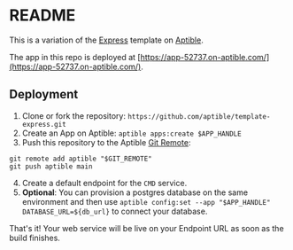 # README

This is a variation of the [Express](https://expressjs.com/) template on [Aptible](https://aptible.com).

The app in this repo is deployed at [https://app-52737.on-aptible.com/](https://app-52737.on-aptible.com/).

## Deployment

1. Clone or fork the repository: `https://github.com/aptible/template-express.git`
2. Create an App on Aptible: `aptible apps:create $APP_HANDLE` 
3. Push this repository to the Aptible [Git Remote](https://deploy-docs.aptible.com/docs/git-remote):
```
git remote add aptible "$GIT_REMOTE"
git push aptible main
```
4. Create a default endpoint for the `CMD` service.
5. **Optional**: You can provision a postgres database on the same environment and then use `aptible config:set --app "$APP_HANDLE" DATABASE_URL=${db_url}` to connect your database.

That's it! Your web service will be live on your Endpoint URL as soon as the build finishes.
